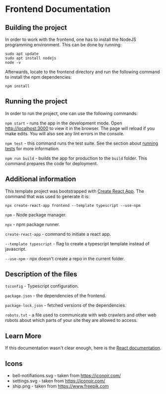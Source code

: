 # Frontend Documentation

## Building the project

In order to work with the frontend, one has to install the NodeJS programming environment. This can be done by running:
```
sudo apt update
sudo apt install nodejs
node -v
```

Afterwards, locate to the frontend directory and run the following command to install the npm dependencies:

```
npm install
```

## Running the project

In order to run the project, one can use the following commands:

`npm start` - runs the app in the development mode. Open [http://localhost:3000](http://localhost:3000) to view it in the browser. The page will reload if you make edits. You will also see any lint errors in the console.

`npm test` - this command runs the test suite. See the section about [running tests](https://facebook.github.io/create-react-app/docs/running-tests) for more information.

`npm run build` - builds the app for production to the `build` folder. This command prepares the code for deployment.

## Additional information

This template project was bootstrapped with [Create React App](https://github.com/facebook/create-react-app).
The command that was used to generate it is:
```
npx create-react-app frontend --template typescript --use-npm
```

`npm` - Node package manager.

`npx` - npm package runner.

`create-react-app` - command to initiate a react app.

`--template typescript` - flag to create a typescript template instead of javascript.

`--use-npm` - npx doesn't create a repo in the current folder.

## Description of the files

`tsconfig` - Typescript configuration.

`package.json` - the dependencies of the frontend.

`package-lock.json` - fetched versions of the dependencies.

`robots.txt` - a file used to communicate with web crawlers and other web robots about which parts of your site they are allowed to access.

## Learn More

If this documentation wasn't clear enough, here is the [React documentation](https://reactjs.org/).

## Icons

- bell-notifiations.svg - taken from https://iconoir.com/
- settings.svg - taken from https://iconoir.com/
- ship.png - taken from https://www.freepik.com